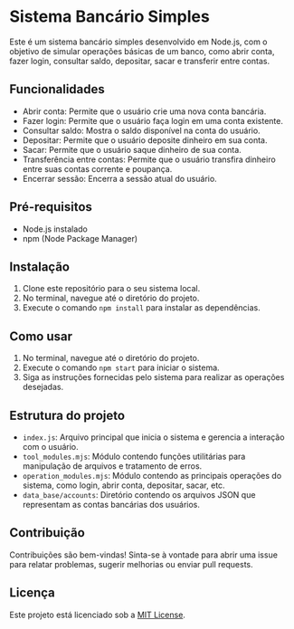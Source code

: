 # Sistema Bancário Simples

Este é um sistema bancário simples desenvolvido em Node.js, com o objetivo de simular operações básicas de um banco, como abrir conta, fazer login, consultar saldo, depositar, sacar e transferir entre contas.

## Funcionalidades

- Abrir conta: Permite que o usuário crie uma nova conta bancária.
- Fazer login: Permite que o usuário faça login em uma conta existente.
- Consultar saldo: Mostra o saldo disponível na conta do usuário.
- Depositar: Permite que o usuário deposite dinheiro em sua conta.
- Sacar: Permite que o usuário saque dinheiro de sua conta.
- Transferência entre contas: Permite que o usuário transfira dinheiro entre suas contas corrente e poupança.
- Encerrar sessão: Encerra a sessão atual do usuário.

## Pré-requisitos

- Node.js instalado
- npm (Node Package Manager)

## Instalação

1. Clone este repositório para o seu sistema local.
2. No terminal, navegue até o diretório do projeto.
3. Execute o comando `npm install` para instalar as dependências.

## Como usar

1. No terminal, navegue até o diretório do projeto.
2. Execute o comando `npm start` para iniciar o sistema.
3. Siga as instruções fornecidas pelo sistema para realizar as operações desejadas.

## Estrutura do projeto

- `index.js`: Arquivo principal que inicia o sistema e gerencia a interação com o usuário.
- `tool_modules.mjs`: Módulo contendo funções utilitárias para manipulação de arquivos e tratamento de erros.
- `operation_modules.mjs`: Módulo contendo as principais operações do sistema, como login, abrir conta, depositar, sacar, etc.
- `data_base/accounts`: Diretório contendo os arquivos JSON que representam as contas bancárias dos usuários.

## Contribuição

Contribuições são bem-vindas! Sinta-se à vontade para abrir uma issue para relatar problemas, sugerir melhorias ou enviar pull requests.

## Licença

Este projeto está licenciado sob a [MIT License](https://opensource.org/licenses/MIT).

